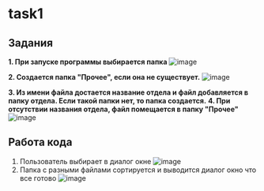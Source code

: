 # task1

## Задания

**1. При запуске программы выбирается папка**
![image](https://user-images.githubusercontent.com/78033966/227801549-42ba1ec8-126f-41eb-a422-e90d33b4a2e9.png)

**2. Создается папка "Прочее", если она не существует.**
![image](https://user-images.githubusercontent.com/78033966/227801581-f0c39e86-43d5-46fb-83d4-1cebbee82087.png)

**3. Из имени файла достается название отдела и файл добавляется в папку отдела. Если такой папки нет, то папка создается.**
**4. При отсутствии названия отдела, файл помещается в папку "Прочее"**
![image](https://user-images.githubusercontent.com/78033966/227801636-e0ac9d0f-b636-4650-b4da-bbc999ffdb25.png)

## Работа кода
1. Пользователь выбирает в диалог окне
![image](https://user-images.githubusercontent.com/78033966/227801662-36046753-bee5-4995-8e46-3653fe6f1aeb.png)
2. Папка с разными файлами сортируется и выводится диалог окно что все готово
![image](https://user-images.githubusercontent.com/78033966/227801707-0348d1f4-b9c0-47ce-b8cf-eb4f868dea9c.png)
